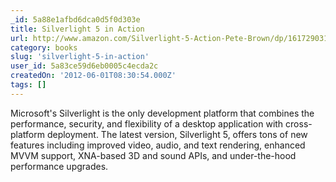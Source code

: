 ```yaml
---
_id: 5a88e1afbd6dca0d5f0d303e
title: Silverlight 5 in Action
url: http://www.amazon.com/Silverlight-5-Action-Pete-Brown/dp/1617290319
category: books
slug: 'silverlight-5-in-action'
user_id: 5a83ce59d6eb0005c4ecda2c
createdOn: '2012-06-01T08:30:54.000Z'
tags: []
---
```


Microsoft's Silverlight is the only development platform that combines the performance, security, and flexibility of a desktop application with cross-platform deployment. The latest version, Silverlight 5, offers tons of new features including improved video, audio, and text rendering, enhanced MVVM support, XNA-based 3D and sound APIs, and under-the-hood performance upgrades.
